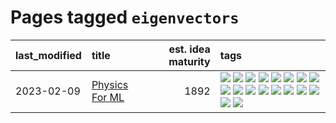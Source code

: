 # Pages tagged `eigenvectors`

|last_modified|title|est. idea maturity|tags
|:---|:---|---:|:---|
|2023-02-09|[Physics For ML](../physics_for_ml.md)|1892|[![](https://img.shields.io/badge/tag-brownianmotion-b7fb0)](../tags/brownianmotion.md) [![](https://img.shields.io/badge/tag-curriculum-b25b5)](../tags/curriculum.md) [![](https://img.shields.io/badge/tag-curvature-76bb24)](../tags/curvature.md) [![](https://img.shields.io/badge/tag-education-496a1)](../tags/education.md) [![](https://img.shields.io/badge/tag-eigenvectors-683f3)](../tags/eigenvectors.md) [![](https://img.shields.io/badge/tag-gaugetheory-96bcc)](../tags/gaugetheory.md) [![](https://img.shields.io/badge/tag-grouptheory-77485f)](../tags/grouptheory.md) [![](https://img.shields.io/badge/tag-machinelearning-e839f4)](../tags/machinelearning.md) [![](https://img.shields.io/badge/tag-manifolds-b08442)](../tags/manifolds.md) [![](https://img.shields.io/badge/tag-ode-e6ab9)](../tags/ode.md) [![](https://img.shields.io/badge/tag-optimization-ebbec3)](../tags/optimization.md) [![](https://img.shields.io/badge/tag-pde-abf295)](../tags/pde.md) [![](https://img.shields.io/badge/tag-physics-97a75e)](../tags/physics.md) [![](https://img.shields.io/badge/tag-probabilityfields-29349d)](../tags/probabilityfields.md) [![](https://img.shields.io/badge/tag-quantummechanics-50c04b)](../tags/quantummechanics.md) [![](https://img.shields.io/badge/tag-relativity-4072a1)](../tags/relativity.md) [![](https://img.shields.io/badge/tag-tensorcalculus-7c795e)](../tags/tensorcalculus.md) [![](https://img.shields.io/badge/tag-textbook-95bed6)](../tags/textbook.md)|